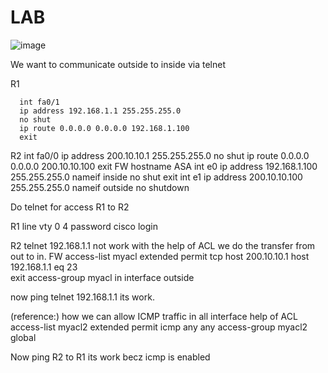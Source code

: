 
# LAB

![image](https://user-images.githubusercontent.com/128924924/227759106-edf69c6d-3540-4793-81ca-e80bf3cae375.png)

We want to communicate outside to inside via telnet


 R1
```
  int fa0/1
  ip address 192.168.1.1 255.255.255.0
  no shut
  ip route 0.0.0.0 0.0.0.0 192.168.1.100
  exit
```
R2
int fa0/0
  ip address 200.10.10.1 255.255.255.0
  no shut
  ip route 0.0.0.0 0.0.0.0 200.10.10.100
  exit
FW
hostname ASA
  int e0
  ip address 192.168.1.100 255.255.255.0
  nameif inside
  no shut
  exit
  int e1
  ip address 200.10.10.100 255.255.255.0
  nameif outside
  no shutdown
  
Do telnet for access R1 to R2

R1
line vty 0 4
  password cisco
  login
  
R2
telnet 192.168.1.1  not work 
with the help of ACL we do the transfer from out to in.
FW
access-list myacl extended permit tcp host 200.10.10.1 host 192.168.1.1 eq 23	
exit
access-group myacl in interface outside

now ping telnet 192.168.1.1  its work.

(reference:) how we can allow ICMP traffic in all interface help of ACL
access-list myacl2 extended permit icmp any any
access-group myacl2 global

Now ping R2 to R1 its work becz icmp is enabled
